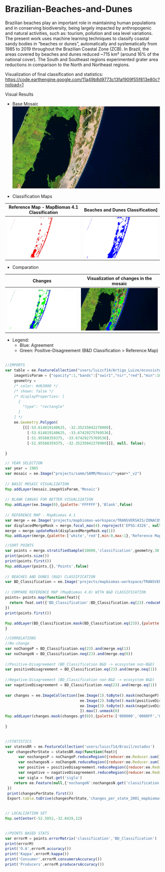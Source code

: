 # Brazilian-Beaches-and-Dunes

Brazilian beaches play an important role in maintaining 
human populations and in conserving biodiversity, being 
largely impacted by anthropogenic and natural activities, 
such as: tourism, pollution and sea level variations. The 
present work uses machine learning techniques to classify 
coastal sandy bodies in “beaches or dunes”, automatically 
and systematically from 1985 to 2019 throughout the 
Brazilian Coastal Zone (ZCB). In Brazil, the areas covered 
by beaches and dunes reduced ~715 km² (around 16% of the 
national cover). The South and Southeast regions
experimented grater area reductions in comparison to the 
North and Northeast regions.

Visualization of final classification and statistics: https://code.earthengine.google.com/11a49b8d9773c13faf909f55f813e80c?noload=1

Visual Results
* Base Mosaic
![](/images/cropbaseMosaic.png)

 * Classification Maps
 
Reference Map - MapBiomas 4.1 Classification             | Beaches and Dunes Classification]
:-------------------------:|:-------------------------:
![](/images/cropReferenceMap.png)  |  ![](/images/cropBandD_classification.png)


 * Comparation

Changes           | Visualization of changes in the mosaic
:-------------------------:|:-------------------------:
![](/images/cropchanges.png)  |  ![](/images/cropmosaicChanges.png)
 * Legend:
      * Blue: Agreement
      * Green: Positive-Disagreement (B&D Classification  > Reference Map)

```javascript

//IMPORTS
var table = ee.FeatureCollection("users/luizcf14/Artigo_Luize/ecossistemas_costeiros_maio2010"),
    imageVisParam = {"opacity":1,"bands":["swir1","nir","red"],"min":100,"max":143,"gamma":1},
    geometry = 
    /* color: #d63000 */
    /* shown: false */
    /* displayProperties: [
      {
        "type": "rectangle"
      }
    ] */
    ee.Geometry.Polygon(
        [[[-53.614819140625, -32.35235042278909],
          [-53.614819140625, -33.67429275769536],
          [-51.95588359375, -33.67429275769536],
          [-51.95588359375, -32.35235042278909]]], null, false);
          
}
```
```javascript
// YEAR SELECTION
var year = 1985
var mosaic = ee.Image("projects/samm/SAMM/Mosaic/"+year+"_v2")

// BASIC MOSAIC VISUALIZATION
Map.addLayer(mosaic,imageVisParam,'Mosaic')

// BLANK CANVAS FOR BETTER VISUALIZATION
Map.addLayer(ee.Image(0),{palette:'FFFFFF'},'Blank',false)

// REFERENCE MAP - MapBiomas 4.1
var merge = ee.Image('projects/mapbiomas-workspace/TRANSVERSAIS/ZONACOSTEIRA4-FT/'+year).eq(23).unmask(0)
var displacedMergeMask = merge.focal_max(4).reproject('EPSG:4326', null, 30)
merge = merge.updateMask(displacedMergeMask.eq(1))
Map.addLayer(merge,{palette:['white','red'],min:0,max:1},'Reference Mapbiomas 4.1',false)
```

```javascript
//SORT POINTS
var points = merge.stratifiedSample(10000,'classification',geometry,30,null,1,[0,1],[5000,5000],true,1,true)
print(points.size())
print(points.first())
Map.addLayer(points,{},'Points',false)

// BEACHES AND DUNES (B&D) CLASSIFICATION
var BD_Classification = ee.Image('projects/mapbiomas-workspace/TRANSVERSAIS/ZONACOSTEIRA5-FT/'+year+'-8')

// COMPARE REFERENCE MAP (MapBiomas 4.0) WITH B&D CLASSIFICATION
points= points.map(function(feat){
  return feat.set({'BD_Classification':BD_Classification.eq(23).reduceRegion(ee.Reducer.first(),feat.geometry(),30).get('classification')})
})
print(points.first())

Map.addLayer(BD_Classification.mask(BD_Classification.eq(23)),{palette:'blue'},'B&D Classification',false)
}
```

```javascript
//CORRELATIONS
//No-change
var noChangeP = BD_Classification.eq(23).and(merge.eq(1))
var noChangeN = BD_Classification.neq(23).and(merge.eq(0))

//Positive-Disagreement (BD_Classification B&D -> ecosystem non-B&D)
var positiveDisagreement = BD_Classification.eq(23).and(merge.neq(1))

//Negative-Disagreement (BD_Classification non-B&D -> ecosystem B&D)
var nagativeDisagreement = BD_Classification.neq(23).and(merge.eq(1))

var changes = ee.ImageCollection([ee.Image(1).toByte().mask(noChangeP),
                                  ee.Image(2).toByte().mask(positiveDisagreement),
                                  ee.Image(3).toByte().mask(nagativeDisagreement)
                                  ]).max().unmask(0)
Map.addLayer(changes.mask(changes.gt(0)),{palette:['000000','0000FF','00FF00','FF0000'],min:0,max:3},'Changes')

}
```


```javascript

//STATISTICS
var statesBR = ee.FeatureCollection('users/luizcf14/Brasil/estados')
 var changesPerState = statesBR.map(function(feat){
      var nochangesP = noChangeP.reduceRegion({reducer:ee.Reducer.sum(),geometry:feat.geometry(),scale:30,maxPixels:1e13})
      var nochangesN = noChangeN.reduceRegion({reducer:ee.Reducer.sum(),geometry:feat.geometry(),scale:30,maxPixels:1e13})
      var positive = positiveDisagreement.reduceRegion({reducer:ee.Reducer.sum(),geometry:feat.geometry(),scale:30,maxPixels:1e13})
      var negative = nagativeDisagreement.reduceRegion({reducer:ee.Reducer.sum(),geometry:feat.geometry(),scale:30,maxPixels:1e13})
      var sigla = feat.get('sigla')
    return ee.Feature(null,{'nochangeN':nochangesN.get('classification'),'nochangeP':nochangesP.get('classification'),'positive':positive.get('classification'),'negative':negative.get('classification'),'sigla':sigla})
 })
 print(changesPerState.first()) 
 Export.table.toDrive(changesPerState,'changes_per_state_2001_mapbiomas','results_BandD','changes_per_state_2001_mapbiomas')

```

```javascript

// LOCALIZATION SET
Map.setCenter(-52.5052,-32.8429,12)
```
```javascript

//POINTS BASED STATS
var errorM = points.errorMatrix('classification','BD_Classification')
print(errorM)
print('O.A',errorM.accuracy())
print('Kappa',errorM.kappa())
print('Consumer',errorM.consumersAccuracy())
print('Producers',errorM.producersAccuracy())

```
